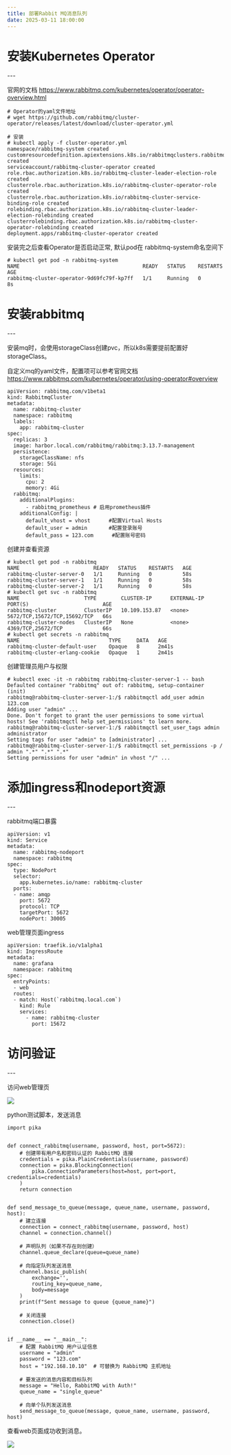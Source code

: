 ```yaml
---
title: 部署Rabbit MQ消息队列
date: 2025-03-11 18:00:00
---
```

<h1 id="d9d372b6"><font style="background-color:rgba(255, 255, 255, 0);">安装Kubernetes Operator</font></h1>
---

<font style="background-color:rgba(255, 255, 255, 0);">官网的文档 </font>[<font style="background-color:rgba(255, 255, 255, 0);">https://www.rabbitmq.com/kubernetes/operator/operator-overview.html</font>](https://link.zhihu.com/?target=https%3A//www.rabbitmq.com/kubernetes/operator/operator-overview.html)

```plain
# Operator的yaml文件地址
# wget https://github.com/rabbitmq/cluster-operator/releases/latest/download/cluster-operator.yml

# 安装
# kubectl apply -f cluster-operator.yml 
namespace/rabbitmq-system created
customresourcedefinition.apiextensions.k8s.io/rabbitmqclusters.rabbitmq.com created
serviceaccount/rabbitmq-cluster-operator created
role.rbac.authorization.k8s.io/rabbitmq-cluster-leader-election-role created
clusterrole.rbac.authorization.k8s.io/rabbitmq-cluster-operator-role created
clusterrole.rbac.authorization.k8s.io/rabbitmq-cluster-service-binding-role created
rolebinding.rbac.authorization.k8s.io/rabbitmq-cluster-leader-election-rolebinding created
clusterrolebinding.rbac.authorization.k8s.io/rabbitmq-cluster-operator-rolebinding created
deployment.apps/rabbitmq-cluster-operator created
```

<font style="background-color:rgba(255, 255, 255, 0);">安装完之后查看Operator是否启动正常, 默认pod在 rabbitmq-system命名空间下</font>

```plain
# kubectl get pod -n rabbitmq-system
NAME                                        READY   STATUS    RESTARTS   AGE
rabbitmq-cluster-operator-9d69fc79f-kp7ff   1/1     Running   0          8s
```

<h1 id="bfa008dd"><font style="background-color:rgba(255, 255, 255, 0);">安装rabbitmq</font></h1>
---

<font style="background-color:rgba(255, 255, 255, 0);">安装mq时，会使用storageClass创建pvc，所以k8s需要提前配置好storageClass。</font>

<font style="background-color:rgba(255, 255, 255, 0);">自定义mq的yaml文件，配置项可以参考官网文档</font>[<font style="background-color:rgba(255, 255, 255, 0);">https://www.rabbitmq.com/kubernetes/operator/using-operator#overview</font>](https://www.rabbitmq.com/kubernetes/operator/using-operator#overview)

```plain
apiVersion: rabbitmq.com/v1beta1
kind: RabbitmqCluster
metadata:
  name: rabbitmq-cluster
  namespace: rabbitmq
  labels:
    app: rabbitmq-cluster
spec:
  replicas: 3
  image: harbor.local.com/rabbitmq/rabbitmq:3.13.7-management
  persistence:
    storageClassName: nfs
    storage: 5Gi
  resources:
    limits:
      cpu: 2
      memory: 4Gi
  rabbitmq:
    additionalPlugins:
      - rabbitmq_prometheus # 启用prometheus插件
    additionalConfig: |
      default_vhost = vhost      #配置Virtual Hosts
      default_user = admin       #配置登录账号
      default_pass = 123.com      #配置账号密码
```

<font style="background-color:rgba(255, 255, 255, 0);">创建并查看资源</font>

```plain
# kubectl get pod -n rabbitmq
NAME                        READY   STATUS    RESTARTS   AGE
rabbitmq-cluster-server-0   1/1     Running   0          58s
rabbitmq-cluster-server-1   1/1     Running   0          58s
rabbitmq-cluster-server-2   1/1     Running   0          58s
# kubectl get svc -n rabbitmq                                   
NAME                     TYPE        CLUSTER-IP      EXTERNAL-IP   PORT(S)                        AGE
rabbitmq-cluster         ClusterIP   10.109.153.87   <none>        5672/TCP,15672/TCP,15692/TCP   66s
rabbitmq-cluster-nodes   ClusterIP   None            <none>        4369/TCP,25672/TCP             66s
# kubectl get secrets -n rabbitmq                                                                            
NAME                             TYPE     DATA   AGE
rabbitmq-cluster-default-user    Opaque   8      2m41s
rabbitmq-cluster-erlang-cookie   Opaque   1      2m41s
```

<font style="background-color:rgba(255, 255, 255, 0);">创建管理员用户与权限</font>

```plain
# kubectl exec -it -n rabbitmq rabbitmq-cluster-server-1 -- bash
Defaulted container "rabbitmq" out of: rabbitmq, setup-container (init)
rabbitmq@rabbitmq-cluster-server-1:/$ rabbitmqctl add_user admin 123.com
Adding user "admin" ...
Done. Don't forget to grant the user permissions to some virtual hosts! See 'rabbitmqctl help set_permissions' to learn more.
rabbitmq@rabbitmq-cluster-server-1:/$ rabbitmqctl set_user_tags admin administrator
Setting tags for user "admin" to [administrator] ...
rabbitmq@rabbitmq-cluster-server-1:/$ rabbitmqctl set_permissions -p / admin ".*" ".*" ".*"
Setting permissions for user "admin" in vhost "/" ...
```

<h1 id="167c2c3f"><font style="background-color:rgba(255, 255, 255, 0);">添加ingress和nodeport资源</font></h1>
---

<font style="background-color:rgba(255, 255, 255, 0);">rabbitmq端口暴露</font>

```plain
apiVersion: v1
kind: Service
metadata:
  name: rabbitmq-nodeport
  namespace: rabbitmq
spec:
  type: NodePort
  selector:
    app.kubernetes.io/name: rabbitmq-cluster
  ports:
  - name: amqp
    port: 5672
    protocol: TCP
    targetPort: 5672
    nodePort: 30005
```

<font style="background-color:rgba(255, 255, 255, 0);">web管理页面ingress</font>

```plain
apiVersion: traefik.io/v1alpha1
kind: IngressRoute
metadata:
  name: grafana
  namespace: rabbitmq
spec:
  entryPoints:
  - web
  routes:
  - match: Host(`rabbitmq.local.com`)
    kind: Rule
    services:
      - name: rabbitmq-cluster
        port: 15672
```

<h1 id="046e223e"><font style="background-color:rgba(255, 255, 255, 0);">访问验证</font></h1>
---

<font style="background-color:rgba(255, 255, 255, 0);">访问web管理页</font>

![](https://cdn.nlark.com/yuque/0/2025/jpeg/43141749/1737893103207-00c9ba96-3959-4e47-b9d9-213e445bd44f.jpeg)

<font style="background-color:rgba(255, 255, 255, 0);">python测试脚本，发送消息</font>

```plain
import pika


def connect_rabbitmq(username, password, host, port=5672):
    # 创建带有用户名和密码认证的 RabbitMQ 连接
    credentials = pika.PlainCredentials(username, password)
    connection = pika.BlockingConnection(
        pika.ConnectionParameters(host=host, port=port, credentials=credentials)
    )
    return connection


def send_message_to_queue(message, queue_name, username, password, host):
    # 建立连接
    connection = connect_rabbitmq(username, password, host)
    channel = connection.channel()

    # 声明队列（如果不存在则创建）
    channel.queue_declare(queue=queue_name)

    # 向指定队列发送消息
    channel.basic_publish(
        exchange='',
        routing_key=queue_name,
        body=message
    )
    print(f"Sent message to queue {queue_name}")

    # 关闭连接
    connection.close()


if __name__ == "__main__":
    # 配置 RabbitMQ 用户认证信息
    username = "admin"
    password = "123.com"
    host = "192.168.10.10"  # 可替换为 RabbitMQ 主机地址

    # 要发送的消息内容和目标队列
    message = "Hello, RabbitMQ with Auth!"
    queue_name = "single_queue"

    # 向单个队列发送消息
    send_message_to_queue(message, queue_name, username, password, host)

```

<font style="background-color:rgba(255, 255, 255, 0);">查看web页面成功收到消息。</font>

![](https://cdn.nlark.com/yuque/0/2025/jpeg/43141749/1737893125711-190bb554-f771-4a7a-89d7-b477e2266fea.jpeg)

